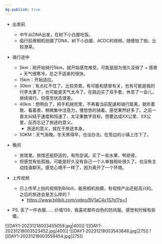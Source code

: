 ```yaml
---
dg-publish: true
---
```

- 出发前
	- 中午从DNA出发，在树下小白屋吃饭。
	- 临行前用相机拍摄了DNA、树下小白屋、ACDC的视频。随便拍了拍，比较潦草。
- 骑行途中
	- 5km：刚开始骑行5km，就开始感觉难受。可能是因为很久没骑了 + 感冒 + 天气很寒冷，总之不适来的很快。
	- 15km：开始适应。
	- 30km：有点扛不住了。比较劳累。有可能和感冒有关，也有可能是我的行李太重了，也可能是天气太冷了。在路边买了双手套，休息了一会儿，继续骑行。但感觉状态很差。
	- 40km：想明白了，把手机揣兜里，不再看当前配速和骑行距离，就听着歌、看着景、稍微集中注意力，慢悠悠的骑着。感觉果然好多了。之前一直太纠结于速度和恒速了，太注重数字目标，想要达成XX公里、XX公里，反而忘记了旅途的意义。
		- 旅途的意义，就在于旅途本身。
	- 50KM：天气渐晚。冬天黑得早，也没办法。在旁边的小镇上住下了。
- 晚间
	- 旅馆里。旅馆还挺舒适的，有热空调。买了一些水果、鸭锁骨。
	- 但感觉有些孤独。可能是好久没有自己一个人单独相处很久了。也没有主动找谁聊天。感觉心境不一样了，因为离开了一个环境。
- 上传视频
	- 已上传早上拍的视频到Bilibili，能用相机拍摄，有视频产出还挺高兴的。之后的旅途会是怎么样的？
		- https://www.bilibili.com/video/BV1aC4y1S7g1?p=1



- PS. 丢了一件衣服.......价值139，我喜欢那件白色的防风服。感觉有时候有些傻。







![[DAY1-20231218003455059.jpg|400]]
![[DAY1-20231218003523452.jpg|400]]
![[DAY1-20231218003543848.jpg|275]]
![[DAY1-20231218003559454.jpg|275]]